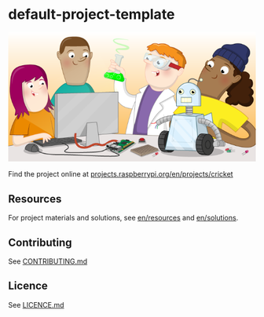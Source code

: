 # default-project-template

![Cricket](banner.png)

Find the project online at [projects.raspberrypi.org/en/projects/cricket](https://projects.raspberrypi.org/en/projects/default-project-template)

## Resources
For project materials and solutions, see [en/resources](https://github.com/raspberrypilearning/cricket/tree/master/en/resources) and [en/solutions](https://github.com/raspberrypilearning/cricket/tree/master/en/solutions).

## Contributing
See [CONTRIBUTING.md](CONTRIBUTING.md)

## Licence
 See [LICENCE.md](LICENCE.md)